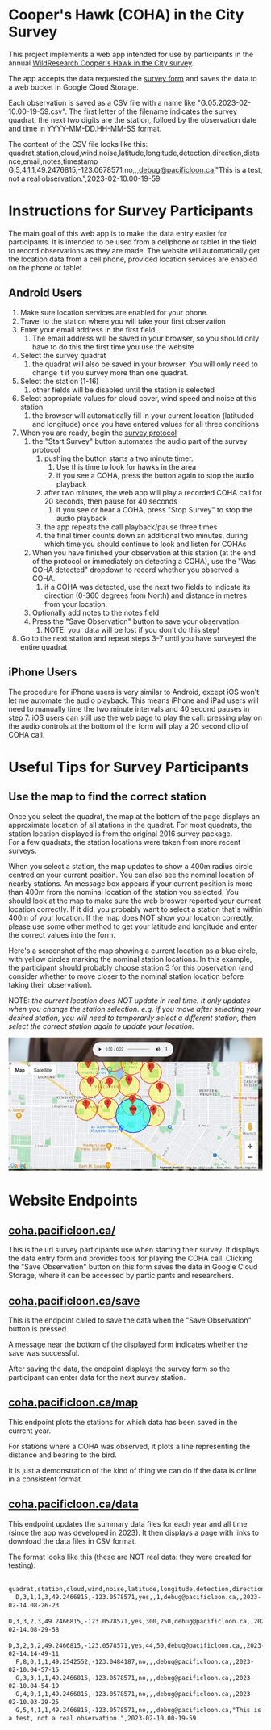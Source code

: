 # Cooper's Hawk (COHA) in the City Survey

This project implements a web app intended for use by 
participants in the annual 
[WildResearch 
Cooper's Hawk in the City survey](https://wildresearch.ca/programs/raptor-monitoring/).

The app accepts the data requested the 
[survey form](http://wildresearch.ca/wp-content/uploads/2017/03/Coopers-Hawk-in-the-City-DataForm_v2.pdf)
and saves the data to a web bucket in Google Cloud Storage.

Each observation is saved as a CSV file with a name like "G.05.2023-02-10.00-19-59.csv". 
The first letter of the filename indicates the survey quadrat, the next two digits are the station,
folloed by the observation date and time in YYYY-MM-DD.HH-MM-SS format.

The content of the CSV file looks like this:
   quadrat,station,cloud,wind,noise,latitude,longitude,detection,direction,distance,email,notes,timestamp
   G,5,4,1,1,49.2476815,-123.0678571,no,,,debug@pacificloon.ca,"This is a test, not a real observation.",2023-02-10.00-19-59


# Instructions for Survey Participants
The main goal of this web app is to make the data entry easier for participants. 
It is intended to be used from a cellphone or tablet in the field to 
record observations as they are made.  The website will automatically get the location data from a cell phone,
provided location services are enabled on the phone or tablet.

## Android Users

1. Make sure location services are enabled for your phone.
2. Travel to the station where you will take your first observation
3. Enter your email address in the first field.
   1. The email address will be saved in your browser, so you should only have to do this the first time you use the website
4. Select the survey quadrat
   1. the quadrat will also be saved in your browser.  You will only need to change it if you survey more than one quadrat.
5. Select the station (1-16)
   1. other fields will be disabled until the station is selected
6. Select appropriate values for cloud cover, wind speed and noise at this station 
   1. the browser will automatically fill in your current location (latituded and longitude) once you have entered values for all three conditions
7. When you are ready, begin the [survey protocol](http://wildresearch.ca/wp-content/uploads/2017/03/Coopers-Hawk-in-the-City-Survey-Protocol.pdf)
   1. the "Start Survey" button automates the audio part of the survey protocol
      1. pushing the button starts a two minute timer.  
         1. Use this time to look for hawks in the area
         2. if you see a COHA, press the button again to stop the audio playback
      2. after two minutes, the web app will play a recorded COHA call for 20 seconds, then pause for 40 seconds
         1. if you see or hear a COHA, press "Stop Survey" to stop the audio playback
      3. the app repeats the call playback/pause three times
      4. the final timer counts down an additional two minutes, during which time you should continue to look and listen for COHAs
   2. When you have finished your observation at this station (at the end of the protocol or immediately on detecting a COHA), use the "Was COHA detected" dropdown to record whether you observed a COHA.
      1. if a COHA was detected, use the next two fields to indicate its direction (0-360 degrees from North) and distance in metres from your location.
   3. Optionally add notes to the notes field
   4. Press the "Save Observation" button to save your observation.
      1. NOTE: your data will be lost if you don't do this step!
8. Go to the next station and repeat steps 3-7 until you have surveyed the entire quadrat

## iPhone Users

The procedure for iPhone users is very similar to Android, except iOS won't let me automate the audio playback.
This means iPhone and iPad users will need to manually time the two minute intervals and 40 second pauses in step 7.
iOS users can still use the web page to play the call: pressing play on the audio controls at the bottom of the form 
will play a 20 second clip of COHA call.

# Useful Tips for Survey Participants
## Use the map to find the correct station
Once you select the quadrat, the map at the bottom of the page displays an approximate location of all stations in 
the quadrat.  For most quadrats, the station location displayed is from the original 2016 survey package.  
For a few quadrats, the station locations were taken from more recent surveys.

When you select a station, the map updates to show a 400m radius circle centred on your current position.
You can also see the nominal location of nearby stations.  An message box appears if your current position is more than 
400m from the nominal location of the station you selected.  You should look at the map to make sure the web
broswer reported your current location correctly.  If it did, you probably want to select a station that's within
400m of your location.  If the map does NOT show your location correctly, please use some other method to get your
latitude and longitude and enter the correct values into the form.

Here's a screenshot of the map showing a current location as a blue circle, with yellow circles marking the
nominal station locations.  In this example, the participant should probably choose station 3 for this observation
(and consider whether to move closer to the nominal station location before taking their observation).

NOTE: *the current location does NOT update in real time.  It only updates when you change the station selection.
e.g. if you move after selecting your desired station, you will need to temporarily select a different station,
then select the correct station again to update your location.*

![map showing current location and nearby stations](static/map_demo.jpg)

# Website Endpoints

## [coha.pacificloon.ca/](https://coha.pacificloon.ca)

This is the url survey participants use when starting their survey.  It displays the data entry form and 
provides tools for playing the COHA call.  Clicking the "Save Observation" button on this form saves the data
in Google Cloud Storage, where it can be accessed by participants and researchers.

## [coha.pacificloon.ca/save](https://coha.pacificloon.ca/save)

This is the endpoint called to save the data when the "Save Observation" button is pressed.

A message near the bottom of the displayed form indicates whether the save was successful.

After saving the data, the endpoint displays the survey form so the participant can enter data 
for the next survey station.

## [coha.pacificloon.ca/map](https://coha.pacificloon.ca/map)

This endpoint plots the stations for which data has been saved in the current year.

For stations where a COHA was observed, it plots a line representing the distance and bearing to the bird.

It is just a demonstration of the kind of thing we can do if the data is online in a consistent format.

## [coha.pacificloon.ca/data](https://coha.pacifcloon.ca/data)

This endpoint updates the summary data files for each year and all time (since the app was developed 
in 2023).  It then displays a page with links to download the data files in CSV format.

The format looks like this (these are NOT real data: they were created for testing):

      quadrat,station,cloud,wind,noise,latitude,longitude,detection,direction,distance,email,notes,timestamp
      D,3,1,1,3,49.2466815,-123.0578571,yes,,1,debug@pacificloon.ca,,2023-02-14.08-26-23
      D,3,3,2,3,49.2466815,-123.0578571,yes,300,250,debug@pacificloon.ca,,2023-02-14.08-29-58
      D,3,2,3,2,49.2466815,-123.0578571,yes,44,50,debug@pacificloon.ca,,2023-02-14.14-49-11
      F,8,0,1,1,49.2542552,-123.0484187,no,,,debug@pacificloon.ca,,2023-02-10.04-57-15
      G,3,3,1,1,49.2466815,-123.0578571,no,,,debug@pacificloon.ca,,2023-02-10.04-54-19
      G,4,0,1,1,49.2466815,-123.0578571,no,,,debug@pacificloon.ca,,2023-02-10.03-29-25
      G,5,4,1,1,49.2466815,-123.0578571,no,,,debug@pacificloon.ca,"This is a test, not a real observation.",2023-02-10.00-19-59